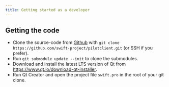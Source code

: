 ```yaml
---
title: Getting started as a developer
---
```



## Getting the code

- Clone the source-code from [Github](https://github.com/swift-project/pilotclient) with `git clone https://github.com/swift-project/pilotclient.git` (or SSH if you prefer).
- Run `git submodule update --init` to clone the submodules.
- Download and install the latest LTS version of Qt from <https://www.qt.io/download-qt-installer>.
- Run Qt Creator and open the project file `swift.pro` in the root of your git clone.